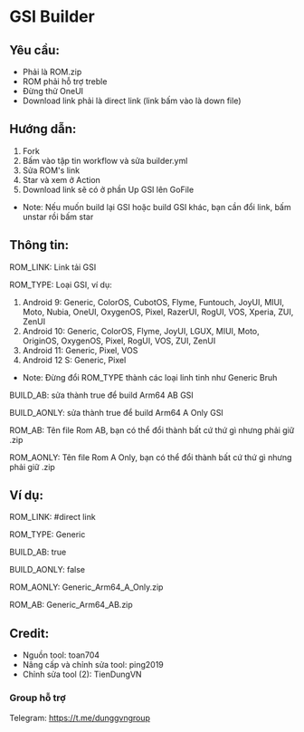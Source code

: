 # GSI Builder
## Yêu cầu:
- Phải là ROM.zip
- ROM phải hỗ trợ treble
- Đừng thử OneUI
- Download link phải là direct link (link bấm vào là down file)

## Hướng dẫn:
1. Fork
2. Bấm vào tập tin workflow và sửa builder.yml
3. Sửa ROM's link
4. Star và xem ở Action
5. Download link sẽ có ở phần Up GSI lên GoFile

- Note: Nếu muốn build lại GSI hoặc build GSI khác, bạn cần đổi link, bấm unstar rồi bấm star

## Thông tin:
ROM_LINK: Link tải GSI

ROM_TYPE: Loại GSI, ví dụ:
1. Android 9: Generic, ColorOS, CubotOS, Flyme, Funtouch, JoyUI, MIUI, Moto, Nubia, OneUI, OxygenOS, Pixel, RazerUI, RogUI, VOS, Xperia, ZUI, ZenUI
2. Android 10: Generic, ColorOS, Flyme, JoyUI, LGUX, MIUI, Moto, OriginOS, OxygenOS, Pixel, RogUI, VOS, ZUI, ZenUI
3. Android 11: Generic, Pixel, VOS
4. Android 12 S: Generic, Pixel
- Note: Đừng đổi ROM_TYPE thành các loại linh tinh như Generic Bruh

BUILD_AB: sửa thành true để build Arm64 AB GSI

BUILD_AONLY: sửa thành true để build Arm64 A Only GSI

ROM_AB: Tên file Rom AB, bạn có thể đổi thành bất cứ thứ gì nhưng phải giữ .zip

ROM_AONLY: Tên file Rom A Only, bạn có thể đổi thành bất cứ thứ gì nhưng phải giữ .zip

## Ví dụ:

ROM_LINK: #direct link

ROM_TYPE: Generic

BUILD_AB: true

BUILD_AONLY: false

ROM_AONLY: Generic_Arm64_A_Only.zip

ROM_AB: Generic_Arm64_AB.zip

## Credit:
- Nguồn tool: toan704
- Nâng cấp và chỉnh sửa tool: ping2019
- Chỉnh sửa tool (2): TienDungVN

### Group hỗ trợ
Telegram: https://t.me/dunggvngroup
